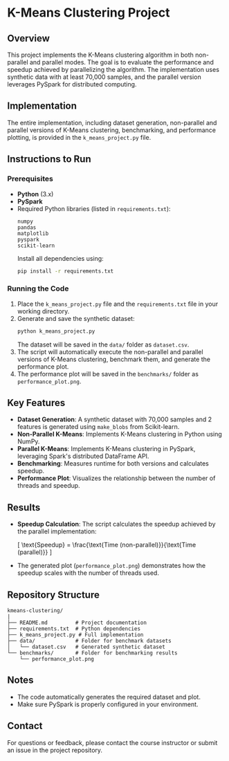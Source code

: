 # K-Means Clustering Project

## Overview
This project implements the K-Means clustering algorithm in both non-parallel and parallel modes. The goal is to evaluate the performance and speedup achieved by parallelizing the algorithm. The implementation uses synthetic data with at least 70,000 samples, and the parallel version leverages PySpark for distributed computing.

## Implementation
The entire implementation, including dataset generation, non-parallel and parallel versions of K-Means clustering, benchmarking, and performance plotting, is provided in the `k_means_project.py` file.

## Instructions to Run

### Prerequisites
- **Python** (3.x)
- **PySpark**
- Required Python libraries (listed in `requirements.txt`):
  ```
  numpy
  pandas
  matplotlib
  pyspark
  scikit-learn
  ```
  Install all dependencies using:
  ```bash
  pip install -r requirements.txt
  ```

### Running the Code
1. Place the `k_means_project.py` file and the `requirements.txt` file in your working directory.
2. Generate and save the synthetic dataset:
   ```bash
   python k_means_project.py
   ```
   The dataset will be saved in the `data/` folder as `dataset.csv`.
3. The script will automatically execute the non-parallel and parallel versions of K-Means clustering, benchmark them, and generate the performance plot.
4. The performance plot will be saved in the `benchmarks/` folder as `performance_plot.png`.

## Key Features
- **Dataset Generation**: A synthetic dataset with 70,000 samples and 2 features is generated using `make_blobs` from Scikit-learn.
- **Non-Parallel K-Means**: Implements K-Means clustering in Python using NumPy.
- **Parallel K-Means**: Implements K-Means clustering in PySpark, leveraging Spark's distributed DataFrame API.
- **Benchmarking**: Measures runtime for both versions and calculates speedup.
- **Performance Plot**: Visualizes the relationship between the number of threads and speedup.

## Results
- **Speedup Calculation**: The script calculates the speedup achieved by the parallel implementation:
  
  \[ \text{Speedup} = \frac{\text{Time (non-parallel)}}{\text{Time (parallel)}} \]

- The generated plot (`performance_plot.png`) demonstrates how the speedup scales with the number of threads used.

## Repository Structure
```plaintext
kmeans-clustering/
|
├── README.md         # Project documentation
├── requirements.txt  # Python dependencies
├── k_means_project.py # Full implementation
├── data/             # Folder for benchmark datasets
│   └── dataset.csv   # Generated synthetic dataset
└── benchmarks/       # Folder for benchmarking results
    └── performance_plot.png
```

## Notes
- The code automatically generates the required dataset and plot.
- Make sure PySpark is properly configured in your environment.

## Contact
For questions or feedback, please contact the course instructor or submit an issue in the project repository.
